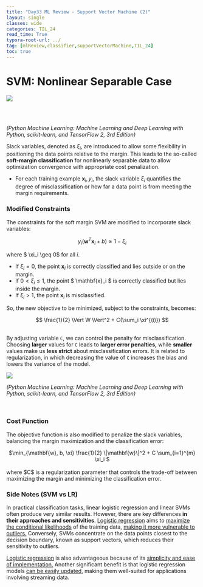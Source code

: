 ```yaml
---
title: "Day33 ML Review - Support Vector Machine (2)"
layout: single
classes: wide
categories: TIL_24
read_time: True
typora-root-url: ../
tag: [mlReview,classifier,supportVectorMachine,TIL_24]
toc: true 
---
```


# SVM: Nonlinear Separable Case

<img src="/blog/images/2024-07-24-TIL24_Day33/BE79ABFF-FAED-4C95-8FC6-318519A849E6_1_105_c.jpeg">

<br><br>

*(Python Machine Learning: Machine Learning and Deep Learning with Python, scikit-learn, and TensorFlow 2, 3rd Edition)*

Slack variables, denoted as $\xi_i$, are introduced to allow some flexibility in positioning the data points relative to the margin. This leads to the so-called **soft-margin classification** for nonlinearly separable data to allow optimization convergence with appropriate cost penalization.  

- For each training example $\mathbf{x}_i, y_i$, the slack variable $\xi_i$ quantifies the degree of misclassification or how far a data point is from meeting the margin requirements.



### Modified Constraints

The constraints for the soft margin SVM are modified to incorporate slack variables:

<center>

  $y_i (\mathbf{w}^T \mathbf{x}_i + b) \geq 1 - \xi_i$

</center>




where $ \xi_i \geq 0$ for all $i$.<br>

- If $\xi_i = 0$, the point $\mathbf{x}_i$ is correctly classified and lies outside or on the margin.
- If $0 < \xi_i \leq 1$, the point $ \mathbf{x}_i $ is correctly classified but lies inside the margin.
- If $\xi_i > 1$, the point $\mathbf{x}_i$ is misclassified.

So, the new objective to be minimized, subject to the constraints, becomes:

<center>
  $$
 \frac{1}{2} \Vert W \Vert^2 + C(\sum_i \xi^{(i)})
  $$
</center>

<br>

By adjusting variable `C`, we can control the penalty for misclassification. Choosing **larger** values for `C` leads to **larger error penalties,** while **smaller** values make us **less strict** about misclassification errors. It is related to regularization, in which decreasing the value of `C` increases the bias and lowers the variance of the model. 

<img src ="/blog/images/2024-07-24-TIL24_Day33/image-20240729153145689.png">

*(Python Machine Learning: Machine Learning and Deep Learning with Python, scikit-learn, and TensorFlow 2, 3rd Edition)*<br>

<br>

### Cost Function

The objective function is also modified to penalize the slack variables, balancing the margin maximization and the classification error:

<center>
  $\min_{\mathbf{w}, b, \xi} \frac{1}{2} \|\mathbf{w}\|^2 + C \sum_{i=1}^{m} \xi_i $
</center>
<br>where $C$ is a regularization parameter that controls the trade-off between maximizing the margin and minimizing the classification error.

<br>

### Side Notes (SVM vs LR)

In practical classification tasks, linear logistic regression and linear SVMs often produce very similar results. However, there are key differences **in their approaches and sensitivities**. <u>Logistic regression</u> aims to <u>maximize the conditional likelihoods</u> of the training data, <u>making it more vulnerable to outliers.</u> Conversely, SVMs concentrate on the data points closest to the decision boundary, known as support vectors, which reduces their sensitivity to outliers.

<u>Logistic regression</u> is also advantageous because of its <u>simplicity and ease of implementation.</u> Another significant benefit is that logistic regression models <u>can be easily updated</u>, making them well-suited for applications involving streaming data.<br><br><br>
